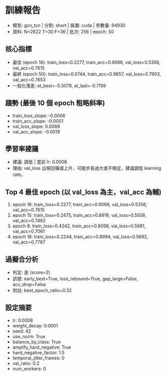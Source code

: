 # 訓練報告
- 模型: gcn_tcn  | 分割: short  | 裝置: cuda  | 參數量: 94930
- 資料: N=2622 T=30 F=36  | 批次: 256  | epoch: 50

## 核心指標
- 最佳 (epoch 16): train_loss=0.2277, train_acc=0.9066, val_loss=0.5356, val_acc=0.7615
- 最終 (epoch 50): train_loss=0.0744, train_acc=0.9657, val_loss=0.7903, val_acc=0.7653
- 一般化落差: at_best=-0.3079, at_last=-0.7159

## 趨勢 (最後 10 個 epoch 粗略斜率)
- train_loss_slope: -0.0006
- train_acc_slope: -0.0001
- val_loss_slope: 0.0069
- val_acc_slope: -0.0019

## 學習率建議
- 建議: 調低  | 當前 lr: 0.0008 
- 理由: val_loss 出現回彈或上升，可能步長過大或不穩定，建議調低 learning rate。

## Top 4 最佳 epoch (以 val_loss 為主，val_acc 為輔)
1. epoch 16: train_loss=0.2277, train_acc=0.9066, val_loss=0.5356, val_acc=0.7615
2. epoch 15: train_loss=0.2475, train_acc=0.8918, val_loss=0.5558, val_acc=0.7462
3. epoch 8: train_loss=0.4242, train_acc=0.8098, val_loss=0.5681, val_acc=0.7061
4. epoch 18: train_loss=0.2244, train_acc=0.8994, val_loss=0.5692, val_acc=0.7767

## 過擬合分析
- 判定: 是 (score=2)
- 訊號: early_best=True, loss_rebound=True, gap_large=False, acc_drop=False
- 附註: best_epoch_ratio=0.32

## 設定摘要
- lr: 0.0008
- weight_decay: 0.0001
- seed: 42
- use_norm: True
- balance_by_class: True
- amplify_hard_negative: True
- hard_negative_factor: 1.5
- temporal_jitter_frames: 0
- val_ratio: 0.2
- num_workers: 0